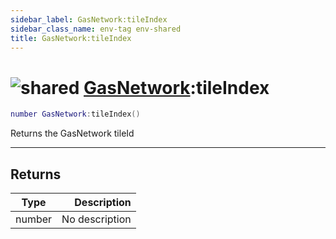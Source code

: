 ```yaml
---
sidebar_label: GasNetwork:tileIndex
sidebar_class_name: env-tag env-shared
title: GasNetwork:tileIndex
---
```


# <img src='/img/wiki/shared.png' alt='shared' classname='env-tag' /> [GasNetwork](../gasnetwork/README.md):tileIndex

```lua
number GasNetwork:tileIndex()
```

Returns the GasNetwork tileId<br/>

-----------------
## Returns

| Type   | Description |
| ------ | ----------: |
| number | No description |
